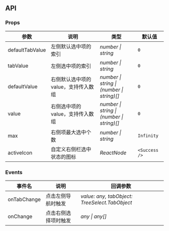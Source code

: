 ## API

### Props

| 参数 | 说明 | 类型 | 默认值 |
| --- | --- | --- | --- |
| defaultTabValue | 左侧默认选中项的索引 | _number \| string_ | `0` |
| tabValue | 左侧选中项的索引 | _number \| string_ | `0` |
| defaultValue | 右侧默认选中项的 value，支持传入数组 | _number \| string \|<br>(number \| string)[]_ | `0` |
| value | 右侧选中项的 value，支持传入数组 | _number \| string \|<br>(number \| string)[]_ | `0` |
| max | 右侧项最大选中个数 | _number \| string_ | `Infinity` |
| activeIcon | 自定义右侧栏选中状态的图标 | _ReactNode_ | `<Success />` |

### Events

| 事件名     | 说明                 | 回调参数                  |
| ---------- | -------------------- | ------------------------- |
| onTabChange | 点击左侧导航时触发   | _value: any, tabObject: TreeSelect.TabObject_ |
| onChange | 点击右侧选择项时触发 | _any \| any[]_     |